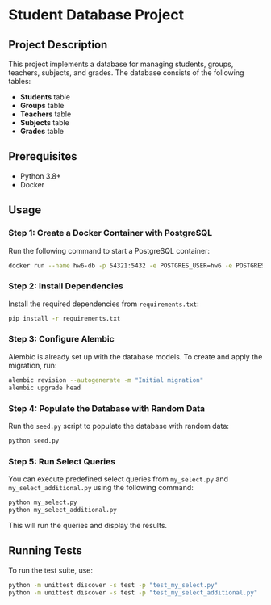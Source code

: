 # Student Database Project

## Project Description

This project implements a database for managing students, groups, teachers, subjects, and grades. The database consists of the following tables:

- **Students** table
- **Groups** table
- **Teachers** table
- **Subjects** table
- **Grades** table

## Prerequisites

- Python 3.8+
- Docker

## Usage

### Step 1: Create a Docker Container with PostgreSQL

Run the following command to start a PostgreSQL container:

```sh
docker run --name hw6-db -p 54321:5432 -e POSTGRES_USER=hw6 -e POSTGRES_PASSWORD=hw6pass -d postgres
```

### Step 2: Install Dependencies

Install the required dependencies from `requirements.txt`:

```sh
pip install -r requirements.txt
```

### Step 3: Configure Alembic

Alembic is already set up with the database models. To create and apply the migration, run:

```sh
alembic revision --autogenerate -m "Initial migration"
alembic upgrade head
```

### Step 4: Populate the Database with Random Data

Run the `seed.py` script to populate the database with random data:

```sh
python seed.py
```

### Step 5: Run Select Queries

You can execute predefined select queries from `my_select.py` and `my_select_additional.py` using the following command:

```sh
python my_select.py
python my_select_additional.py
```

This will run the queries and display the results.

## Running Tests

To run the test suite, use:

```sh
python -m unittest discover -s test -p "test_my_select.py"
python -m unittest discover -s test -p "test_my_select_additional.py"
```
